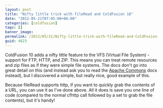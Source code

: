 ```yaml
---
layout: post
title: "Nifty little trick with fileRead and ColdFusion 10"
date: "2012-05-21T07:05:00+06:00"
categories: [coldfusion]
tags: []
banner_image: 
permalink: /2012/05/21/Nifty-little-trick-with-fileRead-and-ColdFusion-10
guid: 4623
---
```


ColdFusion 10 adds a nifty little feature to the VFS (Virtual File System) - support for FTP, HTTP, and ZIP. This means you can treat remote resources and zip files as if they were simple file systems. The docs don't go into great detail on this (and instead ask you to read the <a href="http://commons.apache.org/vfs/filesystems.html">Apache Commons</a> docs instead</a>), but I discovered a simple, but really nice, good example of this.

<script src="https://gist.github.com/2761798.js?file=gistfile1.cfm"></script>

Because fileRead supports http, if you want to quickly grab the contents of a URL, you can use it as I've done above. All it does is save you one line of code (compared to the normal cfhttp call followed by a set to grab the file contents), but it's handy!